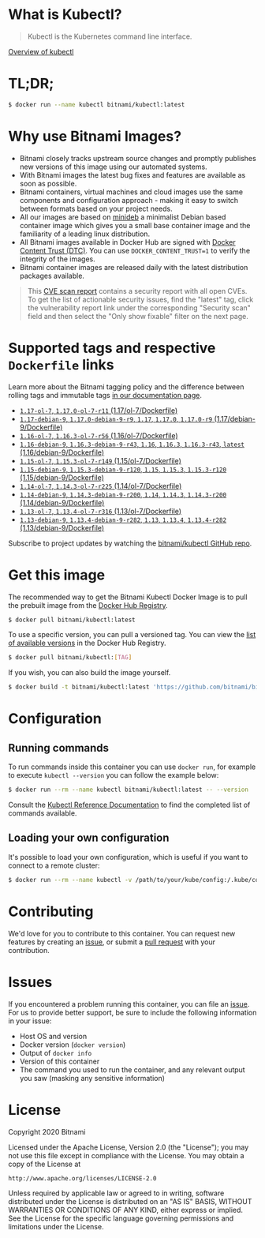 
# What is Kubectl?

> Kubectl is the Kubernetes command line interface.

[Overview of kubectl](https://kubernetes.io/docs/reference/kubectl/overview/)

# TL;DR;

```bash
$ docker run --name kubectl bitnami/kubectl:latest
```

# Why use Bitnami Images?

* Bitnami closely tracks upstream source changes and promptly publishes new versions of this image using our automated systems.
* With Bitnami images the latest bug fixes and features are available as soon as possible.
* Bitnami containers, virtual machines and cloud images use the same components and configuration approach - making it easy to switch between formats based on your project needs.
* All our images are based on [minideb](https://github.com/bitnami/minideb) a minimalist Debian based container image which gives you a small base container image and the familiarity of a leading linux distribution.
* All Bitnami images available in Docker Hub are signed with [Docker Content Trust (DTC)](https://docs.docker.com/engine/security/trust/content_trust/). You can use `DOCKER_CONTENT_TRUST=1` to verify the integrity of the images.
* Bitnami container images are released daily with the latest distribution packages available.


> This [CVE scan report](https://quay.io/repository/bitnami/kubectl?tab=tags) contains a security report with all open CVEs. To get the list of actionable security issues, find the "latest" tag, click the vulnerability report link under the corresponding "Security scan" field and then select the "Only show fixable" filter on the next page.

# Supported tags and respective `Dockerfile` links

Learn more about the Bitnami tagging policy and the difference between rolling tags and immutable tags [in our documentation page](https://docs.bitnami.com/containers/how-to/understand-rolling-tags-containers/).


* [`1.17-ol-7`, `1.17.0-ol-7-r11` (1.17/ol-7/Dockerfile)](https://github.com/bitnami/bitnami-docker-kubectl/blob/1.17.0-ol-7-r11/1.17/ol-7/Dockerfile)
* [`1.17-debian-9`, `1.17.0-debian-9-r9`, `1.17`, `1.17.0`, `1.17.0-r9` (1.17/debian-9/Dockerfile)](https://github.com/bitnami/bitnami-docker-kubectl/blob/1.17.0-debian-9-r9/1.17/debian-9/Dockerfile)
* [`1.16-ol-7`, `1.16.3-ol-7-r56` (1.16/ol-7/Dockerfile)](https://github.com/bitnami/bitnami-docker-kubectl/blob/1.16.3-ol-7-r56/1.16/ol-7/Dockerfile)
* [`1.16-debian-9`, `1.16.3-debian-9-r43`, `1.16`, `1.16.3`, `1.16.3-r43`, `latest` (1.16/debian-9/Dockerfile)](https://github.com/bitnami/bitnami-docker-kubectl/blob/1.16.3-debian-9-r43/1.16/debian-9/Dockerfile)
* [`1.15-ol-7`, `1.15.3-ol-7-r149` (1.15/ol-7/Dockerfile)](https://github.com/bitnami/bitnami-docker-kubectl/blob/1.15.3-ol-7-r149/1.15/ol-7/Dockerfile)
* [`1.15-debian-9`, `1.15.3-debian-9-r120`, `1.15`, `1.15.3`, `1.15.3-r120` (1.15/debian-9/Dockerfile)](https://github.com/bitnami/bitnami-docker-kubectl/blob/1.15.3-debian-9-r120/1.15/debian-9/Dockerfile)
* [`1.14-ol-7`, `1.14.3-ol-7-r225` (1.14/ol-7/Dockerfile)](https://github.com/bitnami/bitnami-docker-kubectl/blob/1.14.3-ol-7-r225/1.14/ol-7/Dockerfile)
* [`1.14-debian-9`, `1.14.3-debian-9-r200`, `1.14`, `1.14.3`, `1.14.3-r200` (1.14/debian-9/Dockerfile)](https://github.com/bitnami/bitnami-docker-kubectl/blob/1.14.3-debian-9-r200/1.14/debian-9/Dockerfile)
* [`1.13-ol-7`, `1.13.4-ol-7-r316` (1.13/ol-7/Dockerfile)](https://github.com/bitnami/bitnami-docker-kubectl/blob/1.13.4-ol-7-r316/1.13/ol-7/Dockerfile)
* [`1.13-debian-9`, `1.13.4-debian-9-r282`, `1.13`, `1.13.4`, `1.13.4-r282` (1.13/debian-9/Dockerfile)](https://github.com/bitnami/bitnami-docker-kubectl/blob/1.13.4-debian-9-r282/1.13/debian-9/Dockerfile)

Subscribe to project updates by watching the [bitnami/kubectl GitHub repo](https://github.com/bitnami/bitnami-docker-kubectl).

# Get this image

The recommended way to get the Bitnami Kubectl Docker Image is to pull the prebuilt image from the [Docker Hub Registry](https://hub.docker.com/r/bitnami/kubectl).

```bash
$ docker pull bitnami/kubectl:latest
```

To use a specific version, you can pull a versioned tag. You can view the [list of available versions](https://hub.docker.com/r/bitnami/kubectl/tags/) in the Docker Hub Registry.

```bash
$ docker pull bitnami/kubectl:[TAG]
```

If you wish, you can also build the image yourself.

```bash
$ docker build -t bitnami/kubectl:latest 'https://github.com/bitnami/bitnami-docker-kubectl.git#master:1.16/debian-9'
```

# Configuration

## Running commands

To run commands inside this container you can use `docker run`, for example to execute `kubectl --version` you can follow the example below:

```bash
$ docker run --rm --name kubectl bitnami/kubectl:latest -- --version
```

Consult the [Kubectl Reference Documentation](https://kubernetes.io/docs/reference/generated/kubectl/kubectl-commands) to find the completed list of commands available.

## Loading your own configuration

It's possible to load your own configuration, which is useful if you want to connect to a remote cluster:

```bash
$ docker run --rm --name kubectl -v /path/to/your/kube/config:/.kube/config bitnami/kubectl:latest
```

# Contributing

We'd love for you to contribute to this container. You can request new features by creating an [issue](https://github.com/bitnami/bitnami-docker-kubectl/issues), or submit a [pull request](https://github.com/bitnami/bitnami-docker-kubectl/pulls) with your contribution.

# Issues

If you encountered a problem running this container, you can file an [issue](https://github.com/bitnami/bitnami-docker-kubectl/issues). For us to provide better support, be sure to include the following information in your issue:

- Host OS and version
- Docker version (`docker version`)
- Output of `docker info`
- Version of this container
- The command you used to run the container, and any relevant output you saw (masking any sensitive information)

# License

Copyright 2020 Bitnami

Licensed under the Apache License, Version 2.0 (the "License");
you may not use this file except in compliance with the License.
You may obtain a copy of the License at

    http://www.apache.org/licenses/LICENSE-2.0

Unless required by applicable law or agreed to in writing, software
distributed under the License is distributed on an "AS IS" BASIS,
WITHOUT WARRANTIES OR CONDITIONS OF ANY KIND, either express or implied.
See the License for the specific language governing permissions and
limitations under the License.
